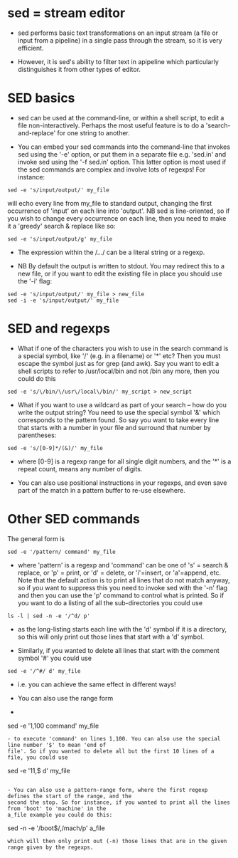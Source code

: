 # sed = stream editor

- sed performs basic text transformations on an input stream (a file or input from a pipeline) in a
single pass through the stream, so it is very efficient.

- However, it is sed's ability to filter text in apipeline which particularly distinguishes it from other types of editor.

# SED basics

- sed can be used at the command-line, or within a shell script, to edit a file non-interactively. Perhaps
the most useful feature is to do a 'search-and-replace' for one string to another.

- You can embed your sed commands into the command-line that invokes sed using the '-e' option, or
put them in a separate file e.g. 'sed.in' and invoke sed using the '-f sed.in' option. This latter option is
most used if the sed commands are complex and involve lots of regexps! For instance:
```
sed -e 's/input/output/' my_file
```
will echo every line from my_file to standard output, changing the first occurrence of 'input' on each
line into 'output'. NB sed is line-oriented, so if you wish to change every occurrence on each line,
then you need to make it a 'greedy' search & replace like so:
```
sed -e 's/input/output/g' my_file
```
- The expression within the /.../ can be a literal string or a regexp.

- NB By default the output is written to stdout. You may redirect this to a new file, or if you want to
edit the existing file in place you should use the '-i' flag:
```
sed -e 's/input/output/' my_file > new_file
sed -i -e 's/input/output/' my_file
```
# SED and regexps

- What if one of the characters you wish to use in the search command is a special symbol, like '/'
(e.g. in a filename) or '*' etc? Then you must escape the symbol just as for grep (and awk). Say you
want to edit a shell scripts to refer to /usr/local/bin and not /bin any more, then you could do this
```
sed -e 's/\/bin/\/usr\/local\/bin/' my_script > new_script
```

- What if you want to use a wildcard as part of your search – how do you write the output string? You
need to use the special symbol '&' which corresponds to the pattern found. So say you want to take
every line that starts with a number in your file and surround that number by parentheses:
```
sed -e 's/[0-9]*/(&)/' my_file
```
- where [0-9] is a regexp range for all single digit numbers, and the '*' is a repeat count, means any
number of digits.

- You can also use positional instructions in your regexps, and even save part of the match in a
pattern buffer to re-use elsewhere.

# Other SED commands
The general form is
```
sed -e '/pattern/ command' my_file
```

- where 'pattern' is a regexp and 'command' can be one of 's' = search & replace, or 'p' = print, or 'd' =
delete, or 'i'=insert, or 'a'=append, etc. Note that the default action is to print all lines that do not
match anyway, so if you want to suppress this you need to invoke sed with the '-n' flag and then you
can use the 'p' command to control what is printed. So if you want to do a listing of all the
sub-directories you could use
```
ls -l | sed -n -e '/^d/ p'
```
- as the long-listing starts each line with the 'd' symbol if it is a directory, so this will only print out
those lines that start with a 'd' symbol.

- Similarly, if you wanted to delete all lines that start with the comment symbol '#' you could use
```
sed -e '/^#/ d' my_file
```

- i.e. you can achieve the same effect in different ways!

- You can also use the range form
- ```
sed -e '1,100 command' my_file
```
- to execute 'command' on lines 1,100. You can also use the special line number '$' to mean 'end of
file'. So if you wanted to delete all but the first 10 lines of a file, you could use
```
sed -e '11,$ d' my_file
```

- You can also use a pattern-range form, where the first regexp defines the start of the range, and the
second the stop. So for instance, if you wanted to print all the lines from 'boot' to 'machine' in the
a_file example you could do this:
```
sed -n -e '/boot$/,/mach/p' a_file
```
which will then only print out (-n) those lines that are in the given range given by the regexps.
